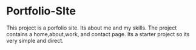 # Portfolio-SIte
This project is a porfolio site. Its about me and my skills. 
The project contains a home,about,work, and contact page.
Its a starter project so its very simple and  direct. 
